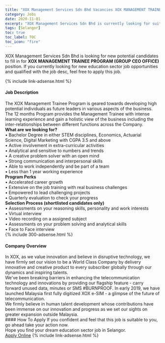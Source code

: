 ```yaml
---
title: "XOX Management Services Sdn Bhd Vacancies XOX MANAGEMENT TRAINEE PROGRAM (GROUP CEO OFFICE)" 
category: Jobs 
date: 2020-11-01 
excerpt: "XOX Management Services Sdn Bhd is currently looking for suitable person to fill in the XOX MANAGEMENT TRAINEE PROGRAM (GROUP CEO OFFICE) which positioned at Selangor" 
tags: [Selangor] 
toc: true 
toc_label: TOC 
toc_icon: "fire" 
--- 
```


<p>XOX Management Services Sdn Bhd is looking for new potential candidates to fill in for <b>XOX MANAGEMENT TRAINEE PROGRAM (GROUP CEO OFFICE)</b> position. If you currently looking for new education sector job opportunities and qualified with the job desc, feel free to apply this job.
</p>{% include link-adsense.html %} 
<div><div><h4>Job Description</h4></div><div><div><span><div><div>The XOX Management Trainee Program is geared towards developing high potential individuals as future leaders in various aspects of the business. The 12 months Program provides the Management Trainee with intense learning experience and gain a holistic view of the business including the inter-relationships between different functions across the Company.</div><div><strong>What are we looking for?</strong><br>&#8226; Bachelor Degree in either STEM disciplines, Economics, Actuarial Science, Digital Marketing with CGPA 3.5 and above<br>&#8226; Active involvement in extra-curricular activities<br>&#8226; Analytical and sensitive to numbers and trends<br>&#8226; A creative problem solver with an open mind<br>&#8226; Strong communication and interpersonal skills<br>&#8226; Able to work independently and be part of a team<br>&#8226; Less than 1 year working experience</div><div><strong>Program Perks</strong><br>&#8226; Accelerated career growth<br>&#8226; Extensive on the job training with real business challenges<br>&#8226; Empowered to lead challenging projects<br>&#8226; Quarterly evaluation to check your progress</div><div><strong>Selection Process (shortlisted candidates only)</strong><br>&#8226; Assessments on your reasoning skills, personality and work interests<br>&#8226; Virtual interview<br>&#8226; Video recording on a assigned subject<br>&#8226; Assessments on your problem solving and analytical skills<br>&#8226; Face to Face interview</div></div></span></div></div></div> 
{% include 300-adsense.html %} 
<div><div><h4>Company Overview</h4></div><div><div><span><div><div>
	In XOX, as we value innovation and believe in disruptive technology, we have firmly set our vision to be a World Class Company by delivery innovative and creative product to every subscriber globally through our dynamics and inspiring talents.</div>
<div>
	We've been breaking barriers in enhancing the telecommunication technology and innovations by providing our flagship feature - carry forward unused data, minutes or SMS #BURNPROOF. In early 2019, we have launched Malaysia first fully digitized XOX e-SIM - a glimpse of the future of telecommunication.</div>
<div>
	We firmly believe in human talent development whose contributions have been immense on our innovation and progress as we set our sights on greater expansion outside Malaysia.</div></div></span></div></div></div> 
#### How To Apply 
If you confident and feel that this job is suitable to you, go ahead take your action now. <br/> 
Hope you find your dream education sector job in Selangor. <br/> 
<a href="https://www.jobstreet.com.my/en/job/xox-management-trainee-program-group-ceo-office-4412406?jobId=jobstreet-my-job-4412406&sectionRank=20&token=0~cab17937-d37c-4099-b802-27dc017a4894&fr=SRP%20View%20In%20New%20Ta" class="btn btn--info" target="_blank" rel="nofollow noopenner">Apply Online</a> 
{% include link-adsense.html %} 